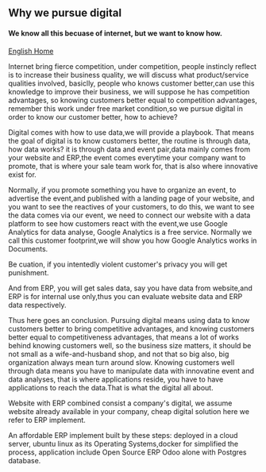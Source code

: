 ## Why we pursue digital

#### We know all this becuase of internet, but we want to know how.
[English Home](https://github.com/tacticlink/cheapdigital/blob/master/README_en.md)

Internet bring fierce competition, under competition, people instincly reflect is to increase their business quality, we will discuss what product/service qualities involved, basiclly, people who knows customer better,can use this knowledge to improve their business, we will suppose he has competition advantages, so knowing customers better equal to competition advantages, remember this work under free market condition,so we pursue digital in order to know our customer better, how to achieve?

Digital comes with how to use data,we will provide a playbook. That means the goal of digital is to know customers better, the routine is through data, how data works? it is through data and event pair,data mainly comes from your website and ERP,the event comes everytime your company want to promote, that is where your sale team work for, that is also where innovative exist for.

Normally, if you promote something you have to organize an event, to advertise the event,and published with a landing page of your website, and you want to see the reactives of your customers, to do this, we want to see the data comes via our event, we need to connect our website with a data platform to see how customers react with the event,we use Google Analytics for data analyse, Google Analytics is a free service. Normally we call this customer footprint,we will show you how Google Analytics works in Documents.

Be cuation, if you intentedly violent customer's privacy you will get punishment.

And from ERP, you will get sales data, say you have data from website,and ERP is for internal use only,thus you can evaluate website data and ERP data respectively.

Thus here goes an conclusion. Pursuing digital means using data to know customers better to bring competitive advantages, and knowing customers better equal to competitiveness advantages, that means a lot of works behind knowing customers well, so the business size matters, it should be not small as a wife-and-husband shop, and not that so big also, big organization always mean turn around slow. Knowing customers well through data means you have to manipulate data with innovatine event and data analyses, that is where applications reside, you have to have applications to reach the data.That is what the digital all about. 

Website with ERP combined consist a company's digital, we assume website already available in your company, cheap digital solution here we refer to ERP implement.

An affordable ERP implement built by these steps: deployed in a cloud server, ubuntu linux as its Operating Systems,docker for simplified the process, application include Open Source ERP Odoo alone with Postgres database.
